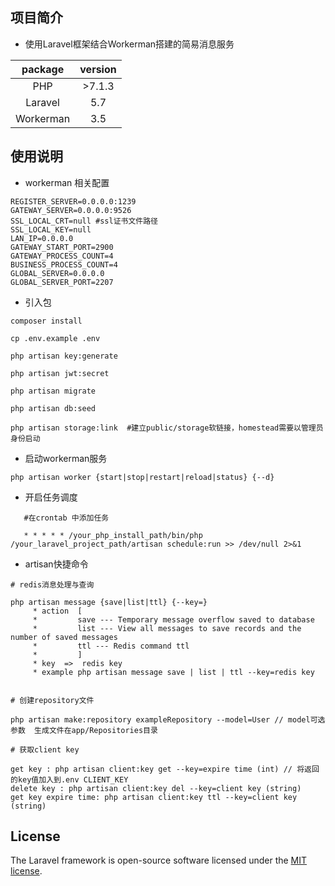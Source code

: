 ## 项目简介
 * 使用Laravel框架结合Workerman搭建的简易消息服务

package|version 
:---:|:---:
PHP|>7.1.3
Laravel|5.7
Workerman|3.5
 
## 使用说明
 * workerman 相关配置
 ```
 REGISTER_SERVER=0.0.0.0:1239
 GATEWAY_SERVER=0.0.0.0:9526
 SSL_LOCAL_CRT=null #ssl证书文件路径
 SSL_LOCAL_KEY=null
 LAN_IP=0.0.0.0
 GATEWAY_START_PORT=2900
 GATEWAY_PROCESS_COUNT=4
 BUSINESS_PROCESS_COUNT=4
 GLOBAL_SERVER=0.0.0.0
 GLOBAL_SERVER_PORT=2207
 ```
 * 引入包
 
 ```
 composer install
 
 cp .env.example .env
 
 php artisan key:generate
 
 php artisan jwt:secret
  
 php artisan migrate
 
 php artisan db:seed
 
php artisan storage:link  #建立public/storage软链接，homestead需要以管理员身份启动
 ```
 
 * 启动workerman服务
 
```
php artisan worker {start|stop|restart|reload|status} {--d}
```
* 开启任务调度
```$xslt
   #在crontab 中添加任务
   
   * * * * * /your_php_install_path/bin/php /your_laravel_project_path/artisan schedule:run >> /dev/null 2>&1
```

* artisan快捷命令
```$xslt
# redis消息处理与查询

php artisan message {save|list|ttl} {--key=}
     * action  [
     *         save --- Temporary message overflow saved to database
     *         list --- View all messages to save records and the number of saved messages
     *         ttl --- Redis command ttl
     *         ]
     * key  =>  redis key
     * example php artisan message save | list | ttl --key=redis key
     
     
# 创建repository文件

php artisan make:repository exampleRepository --model=User // model可选参数  生成文件在app/Repositories目录

# 获取client key

get key : php artisan client:key get --key=expire time (int) // 将返回的key值加入到.env CLIENT_KEY
delete key : php artisan client:key del --key=client key (string)
get key expire time: php artisan client:key ttl --key=client key (string)
```
 

## License

The Laravel framework is open-source software licensed under the [MIT license](https://opensource.org/licenses/MIT).
